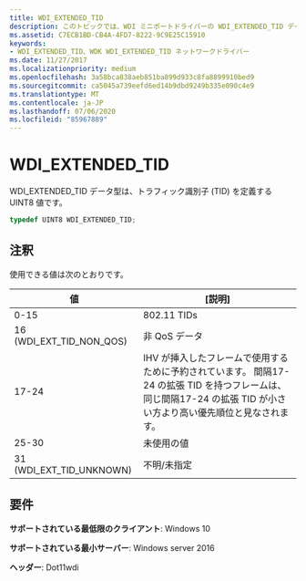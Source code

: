 ```yaml
---
title: WDI_EXTENDED_TID
description: このトピックでは、WDI ミニポートドライバーの WDI_EXTENDED_TID データ型について説明します。
ms.assetid: C7ECB1BD-CB4A-4FD7-8222-9C9E25C15910
keywords:
- WDI_EXTENDED_TID、WDK WDI_EXTENDED_TID ネットワークドライバー
ms.date: 11/27/2017
ms.localizationpriority: medium
ms.openlocfilehash: 3a58bca838aeb851ba899d933c8fa8899910bed9
ms.sourcegitcommit: ca5045a739eefd6ed14b9dbd9249b335e090c4e9
ms.translationtype: MT
ms.contentlocale: ja-JP
ms.lasthandoff: 07/06/2020
ms.locfileid: "85967889"
---
```

# <a name="wdi_extended_tid"></a>WDI_EXTENDED_TID

WDI_EXTENDED_TID データ型は、トラフィック識別子 (TID) を定義する UINT8 値です。

```c++
typedef UINT8 WDI_EXTENDED_TID;
```

## <a name="remarks"></a>注釈

使用できる値は次のとおりです。

| 値 | [説明] |
| --- | --- |
| 0-15 | 802.11 TIDs |
| 16 (WDI_EXT_TID_NON_QOS) | 非 QoS データ |
| 17-24 | IHV が挿入したフレームで使用するために予約されています。 間隔17-24 の拡張 TID を持つフレームは、同じ間隔17-24 の拡張 TID が小さい方より高い優先順位と見なされます。 |
| 25-30 | 未使用の値 |
| 31 (WDI_EXT_TID_UNKNOWN) | 不明/未指定 |

## <a name="requirements"></a>要件

**サポートされている最低限のクライアント**: Windows 10

**サポートされている最小サーバー**: Windows server 2016

**ヘッダー**: Dot11wdi



